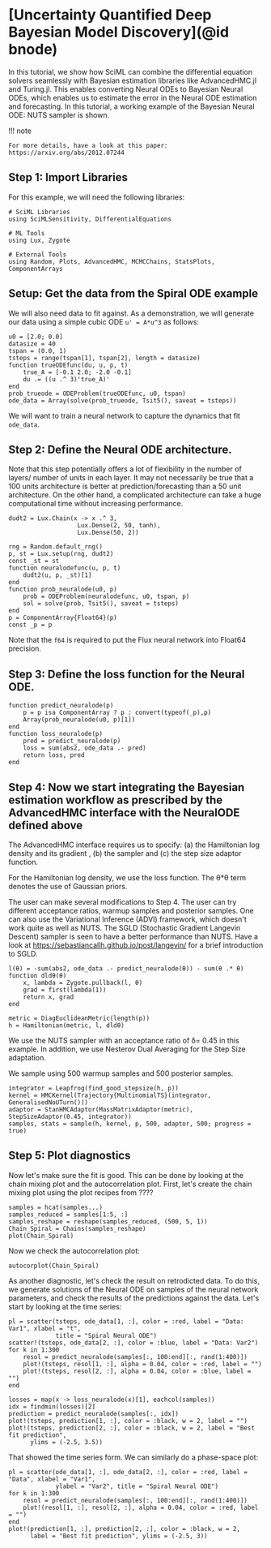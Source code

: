 # [Uncertainty Quantified Deep Bayesian Model Discovery](@id bnode)

In this tutorial, we show how SciML can combine the differential equation solvers seamlessly
with Bayesian estimation libraries like AdvancedHMC.jl and Turing.jl. This enables
converting Neural ODEs to Bayesian Neural ODEs, which enables us to estimate the error in
the Neural ODE estimation and forecasting. In this tutorial, a working example of the
Bayesian Neural ODE: NUTS sampler is shown.

!!! note

    For more details, have a look at this paper: https://arxiv.org/abs/2012.07244

## Step 1: Import Libraries

For this example, we will need the following libraries:

```@example bnode
# SciML Libraries
using SciMLSensitivity, DifferentialEquations

# ML Tools
using Lux, Zygote

# External Tools
using Random, Plots, AdvancedHMC, MCMCChains, StatsPlots, ComponentArrays
```

## Setup: Get the data from the Spiral ODE example

We will also need data to fit against. As a demonstration, we will generate our data
using a simple cubic ODE `u' = A*u^3` as follows:

```@example bnode
u0 = [2.0; 0.0]
datasize = 40
tspan = (0.0, 1)
tsteps = range(tspan[1], tspan[2], length = datasize)
function trueODEfunc(du, u, p, t)
    true_A = [-0.1 2.0; -2.0 -0.1]
    du .= ((u .^ 3)'true_A)'
end
prob_trueode = ODEProblem(trueODEfunc, u0, tspan)
ode_data = Array(solve(prob_trueode, Tsit5(), saveat = tsteps))
```

We will want to train a neural network to capture the dynamics that fit `ode_data`.

## Step 2: Define the Neural ODE architecture.

Note that this step potentially offers a lot of flexibility in the number of layers/ number
of units in each layer. It may not necessarily be true that a 100 units architecture is
better at prediction/forecasting than a 50 unit architecture. On the other hand, a
complicated architecture can take a huge computational time without increasing performance.

```@example bnode
dudt2 = Lux.Chain(x -> x .^ 3,
                   Lux.Dense(2, 50, tanh),
                   Lux.Dense(50, 2))

rng = Random.default_rng()
p, st = Lux.setup(rng, dudt2)
const _st = st
function neuralodefunc(u, p, t)
    dudt2(u, p, _st)[1]
end
function prob_neuralode(u0, p)
    prob = ODEProblem(neuralodefunc, u0, tspan, p)
    sol = solve(prob, Tsit5(), saveat = tsteps)
end
p = ComponentArray{Float64}(p)
const _p = p
```

Note that the `f64` is required to put the Flux neural network into Float64 precision.

## Step 3: Define the loss function for the Neural ODE.

```@example bnode
function predict_neuralode(p)
    p = p isa ComponentArray ? p : convert(typeof(_p),p)
    Array(prob_neuralode(u0, p)[1])
end
function loss_neuralode(p)
    pred = predict_neuralode(p)
    loss = sum(abs2, ode_data .- pred)
    return loss, pred
end
```

## Step 4: Now we start integrating the Bayesian estimation workflow as prescribed by the AdvancedHMC interface with the NeuralODE defined above

The AdvancedHMC interface requires us to specify: (a) the Hamiltonian log density and its gradient , (b) the sampler and (c) the step size adaptor function.

For the Hamiltonian log density, we use the loss function. The θ*θ term denotes the use of Gaussian priors.

The user can make several modifications to Step 4. The user can try different acceptance ratios, warmup samples and posterior samples. One can also use the Variational Inference (ADVI) framework, which doesn't work quite as well as NUTS. The SGLD (Stochastic Gradient Langevin Descent) sampler is seen to have a better performance than NUTS. Have a look at https://sebastiancallh.github.io/post/langevin/ for a brief introduction to SGLD.

```@example bnode
l(θ) = -sum(abs2, ode_data .- predict_neuralode(θ)) - sum(θ .* θ)
function dldθ(θ)
    x, lambda = Zygote.pullback(l, θ)
    grad = first(lambda(1))
    return x, grad
end

metric = DiagEuclideanMetric(length(p))
h = Hamiltonian(metric, l, dldθ)
```

We use the NUTS sampler with an acceptance ratio of δ= 0.45 in this example. In addition, we use Nesterov Dual Averaging for the Step Size adaptation.

We sample using 500 warmup samples and 500 posterior samples.

```@example bnode
integrator = Leapfrog(find_good_stepsize(h, p))
kernel = HMCKernel(Trajectory{MultinomialTS}(integrator, GeneralisedNoUTurn()))
adaptor = StanHMCAdaptor(MassMatrixAdaptor(metric), StepSizeAdaptor(0.45, integrator))
samples, stats = sample(h, kernel, p, 500, adaptor, 500; progress = true)
```

## Step 5: Plot diagnostics

Now let's make sure the fit is good. This can be done by looking at the chain mixing plot
and the autocorrelation plot. First, let's create the chain mixing plot using the plot
recipes from ????

```@example bnode
samples = hcat(samples...)
samples_reduced = samples[1:5, :]
samples_reshape = reshape(samples_reduced, (500, 5, 1))
Chain_Spiral = Chains(samples_reshape)
plot(Chain_Spiral)
```

Now we check the autocorrelation plot:

```@example bnode
autocorplot(Chain_Spiral)
```

As another diagnostic, let's check the result on retrodicted data. To do this, we generate
solutions of the Neural ODE on samples of the neural network parameters, and check the
results of the predictions against the data. Let's start by looking at the time series:

```@example bnode
pl = scatter(tsteps, ode_data[1, :], color = :red, label = "Data: Var1", xlabel = "t",
             title = "Spiral Neural ODE")
scatter!(tsteps, ode_data[2, :], color = :blue, label = "Data: Var2")
for k in 1:300
    resol = predict_neuralode(samples[:, 100:end][:, rand(1:400)])
    plot!(tsteps, resol[1, :], alpha = 0.04, color = :red, label = "")
    plot!(tsteps, resol[2, :], alpha = 0.04, color = :blue, label = "")
end

losses = map(x -> loss_neuralode(x)[1], eachcol(samples))
idx = findmin(losses)[2]
prediction = predict_neuralode(samples[:, idx])
plot!(tsteps, prediction[1, :], color = :black, w = 2, label = "")
plot!(tsteps, prediction[2, :], color = :black, w = 2, label = "Best fit prediction",
      ylims = (-2.5, 3.5))
```

That showed the time series form. We can similarly do a phase-space plot:

```@example bnode
pl = scatter(ode_data[1, :], ode_data[2, :], color = :red, label = "Data", xlabel = "Var1",
             ylabel = "Var2", title = "Spiral Neural ODE")
for k in 1:300
    resol = predict_neuralode(samples[:, 100:end][:, rand(1:400)])
    plot!(resol[1, :], resol[2, :], alpha = 0.04, color = :red, label = "")
end
plot!(prediction[1, :], prediction[2, :], color = :black, w = 2,
      label = "Best fit prediction", ylims = (-2.5, 3))
```

